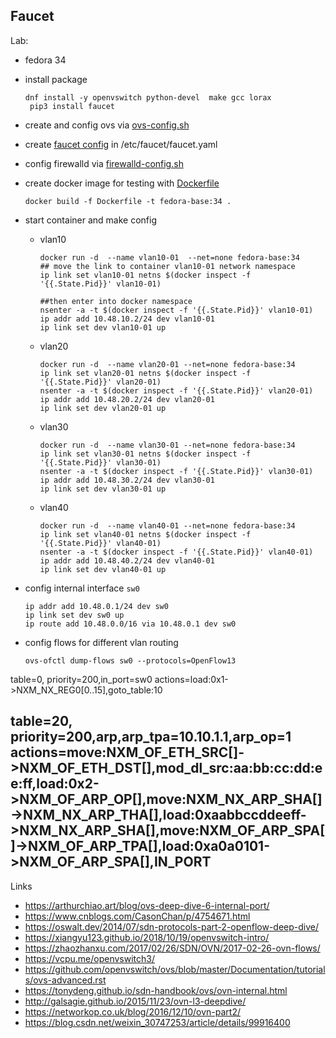 Faucet
---
Lab:
- fedora 34
- install package
  ```
  dnf install -y openvswitch python-devel  make gcc lorax
   pip3 install faucet
   ```
- create and config ovs via [ovs-config.sh](./ovs-config.sh)

- create [faucet config](./faucet.yaml) in /etc/faucet/faucet.yaml

- config firewalld via [firewalld-config.sh](./firewalld-config.sh)

- create docker image for testing  with [Dockerfile](./Dockerfile)
  ```
  docker build -f Dockerfile -t fedora-base:34 .
  ```

- start container and make config
  - vlan10
    ```
    docker run -d  --name vlan10-01  --net=none fedora-base:34
    ## move the link to container vlan10-01 network namespace
    ip link set vlan10-01 netns $(docker inspect -f '{{.State.Pid}}' vlan10-01) 
    
    ##then enter into docker namespace
    nsenter -a -t $(docker inspect -f '{{.State.Pid}}' vlan10-01)
    ip addr add 10.48.10.2/24 dev vlan10-01
    ip link set dev vlan10-01 up
    ```
  - vlan20
    ```
    docker run -d  --name vlan20-01 --net=none fedora-base:34
    ip link set vlan20-01 netns $(docker inspect -f '{{.State.Pid}}' vlan20-01)
    nsenter -a -t $(docker inspect -f '{{.State.Pid}}' vlan20-01)
    ip addr add 10.48.20.2/24 dev vlan20-01
    ip link set dev vlan20-01 up

    ```
  - vlan30
    ```
    docker run -d  --name vlan30-01 --net=none fedora-base:34
    ip link set vlan30-01 netns $(docker inspect -f '{{.State.Pid}}' vlan30-01)
    nsenter -a -t $(docker inspect -f '{{.State.Pid}}' vlan30-01)
    ip addr add 10.48.30.2/24 dev vlan30-01
    ip link set dev vlan30-01 up

    ```
  - vlan40
    ```
    docker run -d  --name vlan40-01 --net=none fedora-base:34
    ip link set vlan40-01 netns $(docker inspect -f '{{.State.Pid}}' vlan40-01)
    nsenter -a -t $(docker inspect -f '{{.State.Pid}}' vlan40-01)
    ip addr add 10.48.40.2/24 dev vlan40-01
    ip link set dev vlan40-01 up

    ```
- config internal interface `sw0`
  ```
  ip addr add 10.48.0.1/24 dev sw0
  ip link set dev sw0 up
  ip route add 10.48.0.0/16 via 10.48.0.1 dev sw0
  ```
- config flows for different vlan routing
  ```
  ovs-ofctl dump-flows sw0 --protocols=OpenFlow13
  ```


table=0, priority=200,in_port=sw0 actions=load:0x1->NXM_NX_REG0[0..15],goto_table:10

table=20, priority=200,arp,arp_tpa=10.10.1.1,arp_op=1 actions=move:NXM_OF_ETH_SRC[]->NXM_OF_ETH_DST[],mod_dl_src:aa:bb:cc:dd:ee:ff,load:0x2->NXM_OF_ARP_OP[],move:NXM_NX_ARP_SHA[]->NXM_NX_ARP_THA[],load:0xaabbccddeeff->NXM_NX_ARP_SHA[],move:NXM_OF_ARP_SPA[]->NXM_OF_ARP_TPA[],load:0xa0a0101->NXM_OF_ARP_SPA[],IN_PORT
---
Links

- https://arthurchiao.art/blog/ovs-deep-dive-6-internal-port/
- https://www.cnblogs.com/CasonChan/p/4754671.html
- https://oswalt.dev/2014/07/sdn-protocols-part-2-openflow-deep-dive/
- https://xiangyu123.github.io/2018/10/19/openvswitch-intro/
- https://zhaozhanxu.com/2017/02/26/SDN/OVN/2017-02-26-ovn-flows/
- https://vcpu.me/openvswitch3/
- https://github.com/openvswitch/ovs/blob/master/Documentation/tutorials/ovs-advanced.rst
- https://tonydeng.github.io/sdn-handbook/ovs/ovn-internal.html
- http://galsagie.github.io/2015/11/23/ovn-l3-deepdive/
- https://networkop.co.uk/blog/2016/12/10/ovn-part2/
- https://blog.csdn.net/weixin_30747253/article/details/99916400